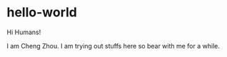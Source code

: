 # hello-world

Hi Humans!

I am Cheng Zhou. I am trying out stuffs here so bear with me for a while.

